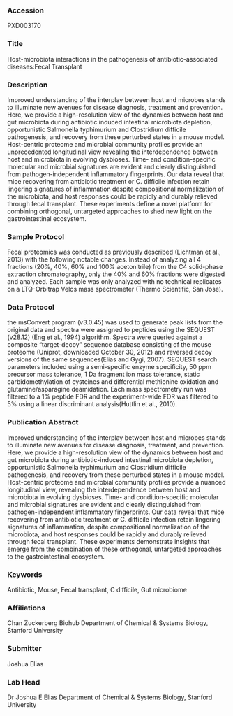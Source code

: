 ### Accession
PXD003170

### Title
Host-microbiota interactions in the pathogenesis of antibiotic-associated diseases:Fecal Transplant

### Description
Improved understanding of the interplay between host and microbes stands to illuminate new avenues for disease diagnosis, treatment and prevention. Here, we provide a high-resolution view of the dynamics between host and gut microbiota during antibiotic induced intestinal microbiota depletion, opportunistic Salmonella typhimurium and Clostridium difficile pathogenesis, and recovery from these perturbed states in a mouse model. Host-centric proteome and microbial community profiles provide an unprecedented longitudinal view revealing the interdependence between host and microbiota in evolving dysbioses. Time- and condition-specific molecular and microbial signatures are evident and clearly distinguished from pathogen-independent inflammatory fingerprints. Our data reveal that mice recovering from antibiotic treatment or C. difficile infection retain lingering signatures of inflammation despite compositional normalization of the microbiota, and host responses could be rapidly and durably relieved through fecal transplant. These experiments define a novel platform for combining orthogonal, untargeted approaches to shed new light on the gastrointestinal ecosystem.

### Sample Protocol
Fecal proteomics was conducted as previously described (Lichtman et al., 2013) with the following notable changes. Instead of analyzing all 4 fractions (20%, 40%, 60% and 100% acetonitrile) from the C4 solid-phase extraction chromatography, only the 40% and 60% fractions were digested and analyzed. Each sample was only analyzed with no technical replicates on a LTQ-Orbitrap Velos mass spectrometer (Thermo Scientific, San Jose).

### Data Protocol
the msConvert program (v3.0.45) was used to generate peak lists from the original data and spectra were assigned to peptides using the SEQUEST (v28.12) (Eng et al., 1994) algorithm. Spectra were queried against a composite “target-decoy” sequence database consisting of the mouse proteome (Uniprot, downloaded October 30, 2012) and reversed decoy versions of the same sequences(Elias and Gygi, 2007). SEQUEST search parameters included using a semi-specific enzyme specificity, 50 ppm precursor mass tolerance, 1 Da fragment ion mass tolerance, static carbidomethylation of cysteines and differential methionine oxidation and glutamine/asparagine deamidation. Each mass spectrometry run was filtered to a 1% peptide FDR and the experiment-wide FDR was filtered to 5% using a linear discriminant analysis(Huttlin et al., 2010).

### Publication Abstract
Improved understanding of the interplay between host and microbes stands to illuminate new avenues for disease diagnosis, treatment, and prevention. Here, we provide a high-resolution view of the dynamics between host and gut microbiota during antibiotic-induced intestinal microbiota depletion, opportunistic Salmonella typhimurium and Clostridium difficile pathogenesis, and recovery from these perturbed states in a mouse model. Host-centric proteome and microbial community profiles provide a nuanced longitudinal view, revealing the interdependence between host and microbiota in evolving dysbioses. Time- and condition-specific molecular and microbial signatures are evident and clearly distinguished from pathogen-independent inflammatory fingerprints. Our data reveal that mice recovering from antibiotic treatment or C. difficile infection retain lingering signatures of inflammation, despite compositional normalization of the microbiota, and host responses could be rapidly and durably relieved through fecal transplant. These experiments demonstrate insights that emerge from the combination of these orthogonal, untargeted approaches to the gastrointestinal ecosystem.

### Keywords
Antibiotic, Mouse, Fecal transplant, C difficile, Gut microbiome

### Affiliations
Chan Zuckerberg Biohub
Department of Chemical & Systems Biology, Stanford University

### Submitter
Joshua Elias

### Lab Head
Dr Joshua E Elias
Department of Chemical & Systems Biology, Stanford University


